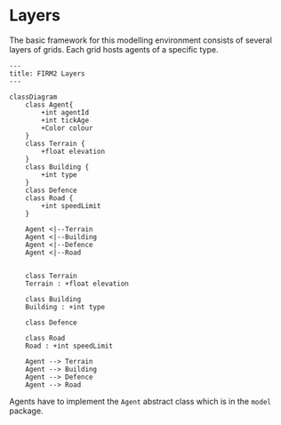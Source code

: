# Layers

The basic framework for this modelling environment consists of several layers of grids. Each grid hosts agents of a specific type.

```mermaid
---
title: FIRM2 Layers
---

classDiagram
    class Agent{
        +int agentId
        +int tickAge
        +Color colour
    }
    class Terrain {
        +float elevation
    }
    class Building {
        +int type
    }
    class Defence
    class Road {
        +int speedLimit
    }
   
    Agent <|--Terrain
    Agent <|--Building
    Agent <|--Defence
    Agent <|--Road
    
    
    class Terrain
    Terrain : +float elevation
    
    class Building
    Building : +int type
    
    class Defence
    
    class Road
    Road : +int speedLimit
    
    Agent --> Terrain
    Agent --> Building
    Agent --> Defence
    Agent --> Road 
```

Agents have to implement the `Agent` abstract class which is in the `model` package.
